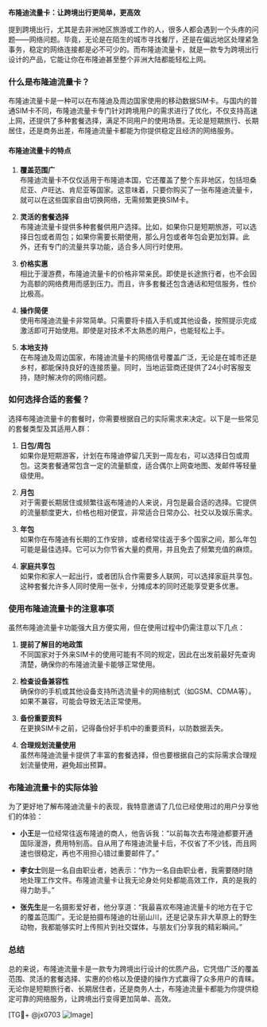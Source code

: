 **布隆迪流量卡：让跨境出行更简单，更高效**

提到跨境出行，尤其是去非洲地区旅游或工作的人，很多人都会遇到一个头疼的问题——网络问题。毕竟，无论是在陌生的城市寻找餐厅，还是在偏远地区处理紧急事务，稳定的网络连接都是必不可少的。而布隆迪流量卡，就是一款专为跨境出行设计的产品，它能让你在布隆迪甚至整个非洲大陆都能轻松上网。

### 什么是布隆迪流量卡？

布隆迪流量卡是一种可以在布隆迪及周边国家使用的移动数据SIM卡。与国内的普通SIM卡不同，布隆迪流量卡专门针对跨境用户的需求进行了优化，不仅支持高速上网，还提供了多种套餐选择，满足不同用户的使用场景。无论是短期旅行、长期居住，还是商务出差，布隆迪流量卡都能为你提供稳定且经济的网络服务。

#### 布隆迪流量卡的特点

1. **覆盖范围广**  
   布隆迪流量卡不仅仅适用于布隆迪本国，它还覆盖了整个东非地区，包括坦桑尼亚、卢旺达、肯尼亚等国家。这意味着，只要你购买了一张布隆迪流量卡，就可以在这些国家自由切换网络，无需频繁更换SIM卡。

2. **灵活的套餐选择**  
   布隆迪流量卡提供多种套餐供用户选择。比如，如果你只是短期旅游，可以选择日包或者周包；如果你需要长期使用，那么月包或者年包会更加划算。此外，还有专门的流量共享功能，适合多人同行时使用。

3. **价格实惠**  
   相比于漫游费，布隆迪流量卡的价格非常亲民。即使是长途旅行者，也不会因为高额的网络费用而感到压力。而且，许多套餐还包含通话和短信服务，性价比极高。

4. **操作简便**  
   使用布隆迪流量卡非常简单。只需要将卡插入手机或其他设备，按照提示完成激活即可开始使用。即使是对技术不太熟悉的用户，也能轻松上手。

5. **本地支持**  
   在布隆迪及周边国家，布隆迪流量卡的网络信号覆盖广泛，无论是在城市还是乡村，都能保持良好的连接质量。同时，当地运营商还提供了24小时客服支持，随时解决你的网络问题。

### 如何选择合适的套餐？

选择布隆迪流量卡的套餐时，你需要根据自己的实际需求来决定。以下是一些常见的套餐类型及其适用人群：

1. **日包/周包**  
   如果你是短期游客，计划在布隆迪停留几天到一周左右，可以选择日包或周包。这类套餐通常包含一定的流量额度，适合偶尔上网查地图、发邮件等轻量级使用。

2. **月包**  
   对于需要长期居住或频繁往返布隆迪的人来说，月包是最合适的选择。它提供的流量额度更大，价格也相对便宜，非常适合日常办公、社交以及娱乐需求。

3. **年包**  
   如果你在布隆迪有长期的工作安排，或者经常往返于多个国家之间，那么年包可能是最佳选择。它可以为你节省大量的费用，并且免去了频繁充值的麻烦。

4. **家庭共享包**  
   如果你和家人一起出行，或者团队合作需要多人联网，可以选择家庭共享包。这种套餐允许多人同时使用一张卡，分摊成本的同时还能享受更多优惠。

### 使用布隆迪流量卡的注意事项

虽然布隆迪流量卡功能强大且方便实用，但在使用过程中仍需注意以下几点：

1. **提前了解目的地政策**  
   不同国家对于外来SIM卡的使用可能有不同的规定，因此在出发前最好先查询清楚，确保你的布隆迪流量卡能够正常使用。

2. **检查设备兼容性**  
   确保你的手机或其他设备支持所选流量卡的网络制式（如GSM、CDMA等）。如果不兼容，可能会导致无法正常使用。

3. **备份重要资料**  
   在更换SIM卡之前，记得备份好手机中的重要资料，以防数据丢失。

4. **合理规划流量使用**  
   虽然布隆迪流量卡提供了丰富的套餐选择，但也要根据自己的实际需求合理规划流量使用，避免超出预算。

### 布隆迪流量卡的实际体验

为了更好地了解布隆迪流量卡的表现，我特意邀请了几位已经使用过的用户分享他们的体验：

- **小王**是一位经常往返布隆迪的商人，他告诉我：“以前每次去布隆迪都要开通国际漫游，费用特别高。自从用了布隆迪流量卡后，不仅省了不少钱，而且网速也很稳定，再也不用担心错过重要邮件了。”

- **李女士**则是一名自由职业者，她表示：“作为一名自由职业者，我需要随时随地处理工作文件。布隆迪流量卡让我无论身处何处都能高效工作，真的是我的得力助手。”

- **张先生**是一名摄影爱好者，他分享道：“我最喜欢布隆迪流量卡的地方在于它的覆盖范围广。无论是拍摄布隆迪的壮丽山川，还是记录东非大草原上的野生动物，我都能够实时上传照片到社交媒体，与朋友们分享我的精彩瞬间。”

### 总结

总的来说，布隆迪流量卡是一款专为跨境出行设计的优质产品，它凭借广泛的覆盖范围、灵活的套餐选择、实惠的价格以及便捷的操作方式赢得了众多用户的青睐。无论你是短期旅行者、长期居住者，还是商务人士，布隆迪流量卡都能为你提供稳定可靠的网络服务，让跨境出行变得更加简单、高效。

[TG💪+ @jx0703 ![Image](https://github.com/user-attachments/assets/dbca1d08-cadb-493c-b0ec-ad6f7a83f270)]